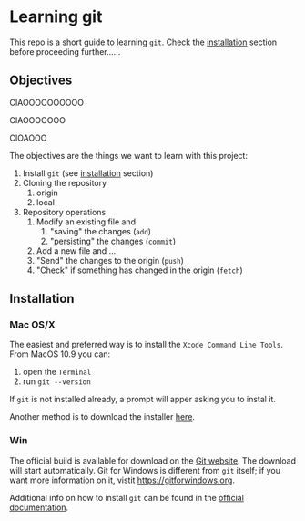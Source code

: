 # Learning git

This repo is a short guide to learning `git`. Check the [installation](#installation) section before proceeding further......

## Objectives

CIAOOOOOOOOOO

CIAOOOOOOO

CIOAOOO

The objectives are the things we want to learn with this project:

1. Install `git` (see [installation](#installation) section)
1. Cloning the repository
   1. origin
   1. local
1. Repository operations
   1. Modify an existing file and
      1. "saving" the changes (`add`)
      1. "persisting" the changes (`commit`)
   1. Add a new file and ...
   1. "Send" the changes to the origin (`push`)
   1. "Check" if something has changed in the origin (`fetch`)

## Installation

### Mac OS/X

The easiest and preferred way is to install the `Xcode Command Line Tools`. From MacOS 10.9 you can:

1. open the `Terminal`
1. run `git --version`

If `git` is not installed already, a prompt will apper asking you to instal it.

Another method is to download the installer [here](https://git-scm.com/download/mac).

### Win

The official build is available for download on the [Git website](https://git-scm.com/download/win). The download will start automatically. Git for Windows is different from `git` itself; if you want more information on it, vistit https://gitforwindows.org.

Additional info on how to install `git` can be found in the [official documentation](https://git-scm.com/book/en/v2/Getting-Started-Installing-Git).
